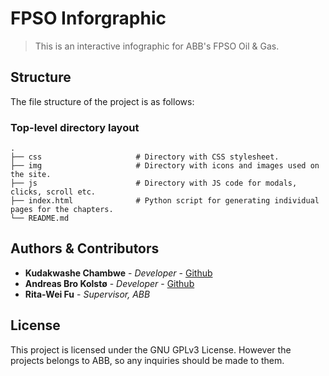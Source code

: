 
# FPSO Inforgraphic

> This is an interactive infographic for ABB's FPSO Oil & Gas.

## Structure

The file structure of the project is as follows:

### Top-level directory layout
    .
    ├── css                     # Directory with CSS stylesheet.
    ├── img                     # Directory with icons and images used on the site.
    ├── js                      # Directory with JS code for modals, clicks, scroll etc.
    ├── index.html              # Python script for generating individual pages for the chapters.
    └── README.md

## Authors & Contributors

* **Kudakwashe Chambwe** - *Developer* - [Github](https://github.com/kudachambwe)
* **Andreas Bro Kolstø** - *Developer* - [Github](https://github.com/andrebk)
* **Rita-Wei Fu** - *Supervisor, ABB*

## License

This project is licensed under the GNU GPLv3 License. However the projects belongs to ABB,
so any inquiries should be made to them.
